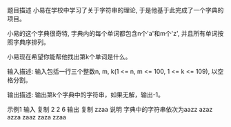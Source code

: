 题目描述
小易在学校中学习了关于字符串的理论, 于是他基于此完成了一个字典的项目。

小易的这个字典很奇特, 字典内的每个单词都包含n个'a'和m个'z', 并且所有单词按照字典序排列。

小易现在希望你能帮他找出第k个单词是什么。

输入描述:
输入包括一行三个整数n, m, k(1 <= n, m <= 100, 1 <= k <= 109), 以空格分割。

输出描述:
输出第k个字典中的字符串，如果无解，输出-1。

示例1
输入
复制
2 2 6
输出
复制
zzaa
说明
字典中的字符串依次为aazz azaz azza zaaz zaza zzaa